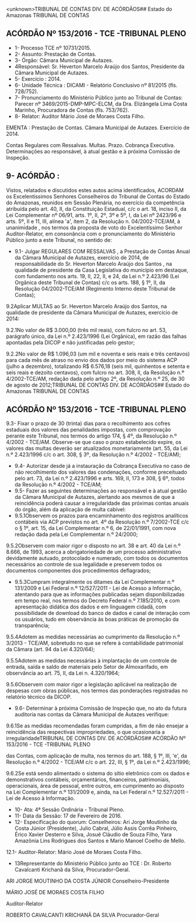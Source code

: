 &lt;unknown&gt;TRIBUNAL DE CONTAS DIV. DE ACÓRDÃOS## Estado do Amazonas TRIBUNAL DE CONTAS

## ACÓRDÃO Nº 153/2016 - TCE -TRIBUNAL PLENO

- 1- Processo TCE nº 10731/2015.
- 2- Assunto: Prestação de Contas.
- 3- Órgão: Câmara Municipal de Autazes.
- 4Responsável: Sr. Heverton  Marcelo  Araújo  dos  Santos,  Presidente  da  Câmara Municipal de Autazes.
- 5- Exercício : 2014.
- 6- Unidade Técnica : DICAMI - Relatório Conclusivo nº 81/2015 (fls. 728/752).
- 7-  Pronunciamento  do Ministério Público  junto  ao Tribunal  de Contas: Parecer  nº 3469/2015-DMP-MPC-ELCM,  da  Dra.  Elizângela  Lima  Costa  Marinho,  Procuradora  de Contas (fls. 753/762).
- 8- Relator: Auditor Mário José de Moraes Costa Filho.

EMENTA : Prestação de Contas. Câmara Municipal de Autazes. Exercício de 2014.

Contas  Regulares  com  Ressalvas. Multas.  Prazo. Cobrança Executiva. Determinações ao responsável, à atual gestão e à próxima Comissão de Inspeção.

## 9- ACÓRDÃO :

Vistos, relatados e discutidos estes autos acima identificados, ACORDAM os Excelentíssimos Senhores Conselheiros do Tribunal de Contas do Estado do Amazonas, reunidos em Sessão Plenária, no exercício da competência atribuída pelo art. 40,  II, da Constituição Estadual, c/c o art. 18, inciso II, da Lei Complementar nº 06/91, arts. 1º, II, 2º, 3º e 5º,  I,  da  Lei  nº  2423/96 e arts. 5º,  II e  11,  III,  alínea  'a',  item  2,  da  Resolução n. 04/2002-TCE/AM, à  unanimidade ,  nos  termos  da  proposta  de  voto  do  Excelentíssimo Senhor  Auditor-Relator, em  consonância com  o  pronunciamento  do  Ministério  Público junto a este Tribunal, no sentido de:

- 9.1- Julgar REGULARES COM RESSALVAS ,  a  Prestação de Contas Anual da  Câmara  Municipal  de  Autazes,  exercício  de  2014,  de  responsabilidade  do  Sr. Heverton Marcelo Araújo dos Santos , na qualidade de presidente da Casa Legislativa do  município  em  destaque,  com  fundamento  nos  arts.  19,  II,  22,  II,  e  24,  da  Lei  n.º 2.423/96 (Lei Orgânica deste Tribunal de Contas) c/c os arts. 188, § 1º, II, da Resolução 04/2002-TCE/AM (Regimento Interno deste Tribunal de Contas);

9.2Aplicar  MULTAS ao  Sr.  Heverton Marcelo  Araújo  dos  Santos,  na qualidade de presidente da Câmara Municipal de Autazes, exercício de 2014:

9.2.1No  valor  de  R$ 3.000,00 (três  mil  reais),  com  fulcro  no  art.  53, parágrafo  único,  da  Lei  n.º  2.423/1996  (Lei  Orgânica),  em razão  das  falhas  apontadas pela DICOP e não justificadas pelo gestor;

9.2.2No  valor  de  R$ 1.096,03 (um  mil  e  noventa  e  seis  reais  e  três centavos) para cada mês de atraso no envio dos dados por meio do sistema ACP (julho a dezembro), totalizando R$ 6.576,18 (seis mil, quinhentos e setenta e seis reais e dezoito centavos), com fulcro no art. 308, II, da Resolução n.º 4/2002-TCE/AM, redação dada pelo artigo 2º, da Resolução n.º 25, de 30 de agosto de 2012;TRIBUNAL DE CONTAS DIV. DE ACÓRDÃOS## Estado do Amazonas TRIBUNAL DE CONTAS

## ACÓRDÃO Nº 153/2016 - TCE -TRIBUNAL PLENO

9.3- Fixar o prazo de 30 (trinta) dias para o recolhimento aos cofres estaduais dos  valores  das  penalidades  impostas,  com  comprovação  perante  este  Tribunal,  nos termos do artigo 174, § 4º, da Resolução n.º 4/2002 - TCE/AM. Observe-se que caso o prazo estabelecido expire, os valores das multas deverão ser atualizados monetariamente (art. 55, da Lei n.º 2.423/1996 c/c o art. 308, § 3º, da Resolução n.º 4/2002 - TCE/AM);

- 9.4-  Autorizar desde  já  a  instauração  da Cobrança  Executiva no  caso  de não recolhimento dos valores das condenações, conforme preceituado pelo art. 73, da Lei n.º 2.423/1996 e arts. 169, II, 173 e 308, § 6º, todos da Resolução n.º 4/2002 - TCE/AM;
- 9.5- Fazer as seguintes determinações ao responsável e à atual gestão da Câmara  Municipal  de  Autazes,  alertando  aos  mesmos  de  que  a  reincidência  poderá causar a irregularidade das próximas contas anuais do órgão, além da aplicação de multa cabível:
- 9.5.1Observem os prazos para encaminhamento dos registros analíticos contábeis via ACP previstos no art. 4º da Resolução n.º 7/2002-TCE c/c o § 1º, art.  15,  da  Lei  Complementar  n.º  6,  de  22/01/1991,  com  nova  redação  dada  pela  Lei Complementar n.º 24/2000;

9.5.2Observem com maior rigor o disposto no art. 38 e art. 40 da Lei n.º 8.666, de 1993, acerca a obrigatoriedade de um processo administrativo devidamente autuado, protocolado e numerado, com todos os documentos necessários ao controle de sua  legalidade  e  preservem  todos  os  documentos  componentes  dos  procedimentos deflagrados;

- 9.5.3Cumpram  integralmente  os  ditames  da  Lei  Complementar  n.º 131/2009 e Lei Federal n.º 12/527/2011  - Lei de Acesso a Informação, atentando para que  as  informações  publicadas  sejam  disponibilizadas  em  tempo  real,  nos  termos  do Decreto Federal n.º 7.185/2010, e com apresentação didática dos dados e em linguagem cidadã, com possibilidade de download do banco de dados e canal de interação com os usuários, tudo em observância às boas práticas de promoção da transparência;

9.5.4Adotem as medidas necessárias ao cumprimento da Resolução n.º 3/2013 - TCE/AM, sobretudo no que se refere à contabilidade patrimonial da Câmara (art. 94 da Lei 4.320/64);

9.5.5Adotem as medidas necessárias à implantação de um controle de entrada, saída e saldo de materiais pelo Setor de Almoxarifado, em observância ao art. 75, II, da Lei n. 4.320/1964;

9.5.6Observem com maior rigor a legislação aplicável na realização de despesas  com  obras  públicas,  nos  termos  das  ponderações  registradas  no  relatório técnico da DICOP.

- 9.6-  Determinar à  próxima  Comissão  de  Inspeção  que,  no  ato  da  futura auditoria nas contas da Câmara Municipal de Autazes verifique:

9.6.1Se  as  medidas  recomendadas  foram  cumpridas,  a  fim  de  não ensejar a reincidência das respectivas impropriedades, o que ocasionaria a irregularidadeTRIBUNAL DE CONTAS DIV. DE ACÓRDÃOS## ACÓRDÃO Nº 153/2016 - TCE -TRIBUNAL PLENO

das Contas, com aplicação de multa, nos termos do art. 188, § 1º, III, 'e', da Resolução n.º 4/2002 - TCE/AM c/c o art. 22, III, § 1º, da Lei n.º 2.423/1996;

9.6.2Se  está sendo  alimentado  o  sistema  do sítio  eletrônico  com  os dados e demonstrativos contábeis, orçamentários, financeiros, patrimoniais, operacionais, área  de  pessoal,  entre  outros,  em  cumprimento  ao  disposto  na  Lei  Complementar  n.º 131/2009 e, ainda, na Lei Federal n.º 12.527/2011 - Lei de Acesso à Informação.

- 10- Ata: 4ª Sessão Ordinária - Tribunal Pleno.
- 11- Data da Sessão: 17 de Fevereiro de 2016.
- 12-  Especificação  do  quorum: Conselheiros:  Ari  Jorge  Moutinho  da  Costa  Júnior (Presidente),  Julio  Cabral,  Júlio  Assis  Corrêa  Pinheiro,  Érico  Xavier  Desterro  e  Silva, Josué Cláudio de Souza Filho, Yara Amazônia Lins Rodrigues dos Santos e Mario Manoel Coelho de Mello.

12.1- Auditor-Relator: Mário José de Moraes Costa Filho.

- 13Representante  do  Ministério  Público  junto  ao  TCE : Dr.  Roberto  Cavalcanti Krichanã da Silva, Procurador-Geral.

ARI JORGE MOUTINHO DA COSTA JÚNIOR Conselheiro-Presidente

MÁRIO JOSÉ DE MORAES COSTA FILHO

Auditor-Relator

ROBERTO CAVALCANTI KRICHANÃ DA SILVA Procurador-Geral